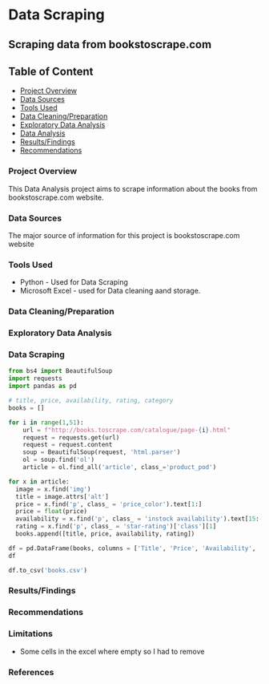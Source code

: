 # Data Scraping
## Scraping data from bookstoscrape.com


## Table of Content 
- [Project Overview](#project_overview)
- [Data Sources](#data_sources)
- [Tools Used](#tools_used)
- [Data Cleaning/Preparation](#data_cleaning/preparation)
- [Exploratory Data Analysis](#exploratory_data_analysis)
- [Data Analysis](#data_analysis)
- [Results/Findings](#results/findings)
- [Recommendations](#recommendations)
### Project Overview
This Data Analysis project aims to scrape information about the books from bookstoscrape.com website.


### Data Sources
The major source of information for this project is bookstoscrape.com website

### Tools Used
- Python - Used for Data Scraping
- Microsoft Excel - used for Data cleaning aand storage.

### Data Cleaning/Preparation



### Exploratory Data Analysis


### Data Scraping


```python
from bs4 import BeautifulSoup
import requests
import pandas as pd

# title, price, availability, rating, category
books = []

for i in range(1,51):
    url = f"http://books.toscrape.com/catalogue/page-{i}.html"
    request = requests.get(url)
    request = request.content
    soup = BeautifulSoup(request, 'html.parser')
    ol = soup.find('ol')
    article = ol.find_all('article', class_='product_pod')

for x in article:
  image = x.find('img')
  title = image.attrs['alt']
  price = x.find('p', class_ = 'price_color').text[1:]
  price = float(price)
  availability = x.find('p', class_ = 'instock availability').text[15:-6].strip()
  rating = x.find('p', class_ = 'star-rating')['class'][1]
  books.append([title, price, availability, rating])

df = pd.DataFrame(books, columns = ['Title', 'Price', 'Availability', 'Rating'])
df

df.to_csv('books.csv')
```

### Results/Findings

### Recommendations

### Limitations
- Some cells in the excel where empty so I had to remove

### References
